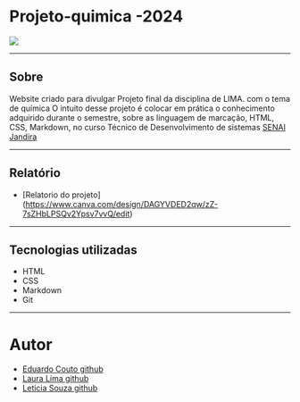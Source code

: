 # Projeto-quimica -2024

![](./img/screenshot.png)

---
## Sobre
Website criado para divulgar Projeto final da disciplina de LIMA. com o tema de química 
O intuito desse projeto é colocar em prática o conhecimento adquirido durante o semestre, sobre as linguagem de marcação, HTML, CSS, Markdown, no curso Técnico de Desenvolvimento de sistemas [SENAI Jandira](https://sp.senai.br/unidade/jandira/)

---
## Relatório 
- [Relatorio do projeto] (https://www.canva.com/design/DAGYVDED2qw/zZ-7sZHbLPSQv2Ypsv7vvQ/edit)
---
## Tecnologias utilizadas
- HTML
- CSS
- Markdown
- Git

---
# Autor
- [Eduardo Couto github](https://github.com/dashboard)
- [Laura Lima github](https://github.com/LauraSofiasil)
- [Leticia Souza github](https://github.com/letsouzza)
